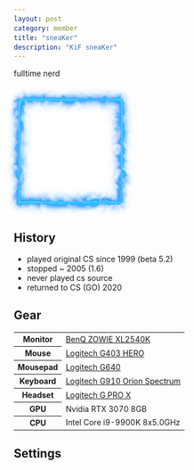 ```yaml
---
layout: post
category: member
title: "sneaKer"
description: "KiF sneaKer"
---
```


fulltime nerd


<div style="position: relative; margin: 20px 0 0 -10px; padding: 20px;">
  <div style="position: absolute; top: 0; left: 0; z-index: 1;"><img src="sneaker-frame.png"></div>
  <img style="display: block;" src="sneaker.jpg" height=184px width=184px/>
</div>

<h2>History</h2>
 <ul>
    <li>played original CS since 1999 (beta 5.2)</li>
    <li>stopped ~ 2005 (1.6)</li>
    <li>never played cs source</li>
    <li>returned to CS (GO) 2020</li>
</ul>

<h2>Gear</h2>
<table>
<tr>
<th>Monitor</th><td><a href="https://amzn.to/3EsSqpi">BenQ ZOWIE XL2540K</a></td>
</tr>
<tr>
<th>Mouse</th><td><a href="https://amzn.to/3nLTn5c">Logitech G403 HERO</a></td>
</tr>
<tr>
<th>Mousepad</th><td><a href="https://amzn.to/3w3yI0u">Logitech G640</a></td>
</tr>
<tr>
<th>Keyboard</th><td><a href="https://amzn.to/3EwXusJ">Logitech G910 Orion Spectrum</a></td>
</tr>
<tr>
<th>Headset</th><td><a href="https://amzn.to/3vZUv93">Logitech G PRO X</a></td>
</tr>
<tr>
<th>GPU</th><td>Nvidia RTX 3070 8GB</td>
</tr>
<tr>
<th>CPU</th><td>Intel Core i9-9900K 8x5.0GHz</td>
</tr>
</table>

<h2>Settings</h2>
